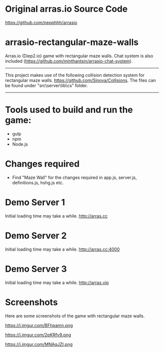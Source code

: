 # Original arras.io Source Code
https://github.com/nepphhh/arrasio

# arrasio-rectangular-maze-walls
Arras.io (Diep2.io) game with rectangular maze walls.
Chat system is also included (https://github.com/minthantsin/arrasio-chat-system).

****************************************************************************************************
This project makes use of the following collision detection system for rectangular maze walls.
https://github.com/Sinova/Collisions.
The files can be found under "src\server\lib\cs" folder.
****************************************************************************************************

# Tools used to build and run the game:
- gulp
- npm
- Node.js


# Changes required
- Find "Maze Wall" for the changes required in app.js, server.js, definitions.js, hshg.js etc.


# Demo Server 1
Initial loading time may take a while.
http://arras.cc

# Demo Server 2
Initial loading time may take a while.
http://arras.cc:4000

# Demo Server 3
Initial loading time may take a while.
http://arras.vip

# Screenshots
Here are some screenshots of the game with rectangular maze walls.

    
https://i.imgur.com/BFhpamn.png

https://i.imgur.com/2pKRfv9.png

https://i.imgur.com/MNAqJZI.png
